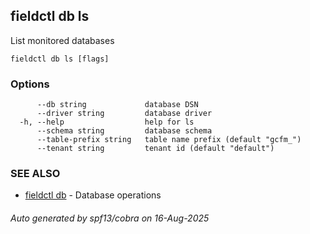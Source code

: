 ## fieldctl db ls

List monitored databases

```
fieldctl db ls [flags]
```

### Options

```
      --db string             database DSN
      --driver string         database driver
  -h, --help                  help for ls
      --schema string         database schema
      --table-prefix string   table name prefix (default "gcfm_")
      --tenant string         tenant id (default "default")
```

### SEE ALSO

* [fieldctl db](fieldctl_db.md)	 - Database operations

###### Auto generated by spf13/cobra on 16-Aug-2025

